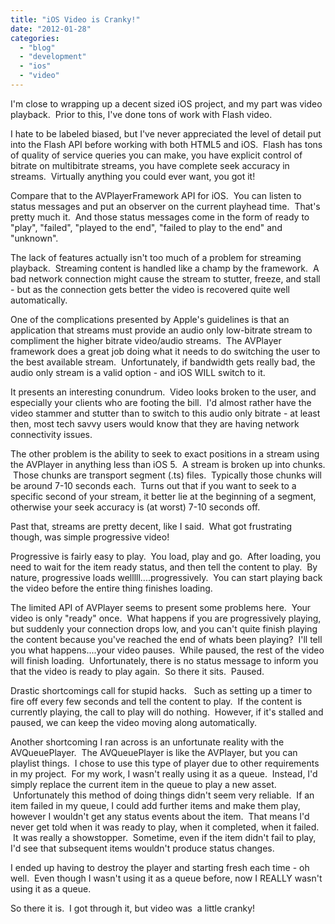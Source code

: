 ```yaml
---
title: "iOS Video is Cranky!"
date: "2012-01-28"
categories:
  - "blog"
  - "development"
  - "ios"
  - "video"
---
```


I'm close to wrapping up a decent sized iOS project, and my part was video playback.  Prior to this, I've done tons of work with Flash video.

I hate to be labeled biased, but I've never appreciated the level of detail put into the Flash API before working with both HTML5 and iOS.  Flash has tons of quality of service queries you can make, you have explicit control of bitrate on multibitrate streams, you have complete seek accuracy in streams.  Virtually anything you could ever want, you got it!

Compare that to the AVPlayerFramework API for iOS.  You can listen to status messages and put an observer on the current playhead time.  That's pretty much it.  And those status messages come in the form of ready to "play", "failed", "played to the end", "failed to play to the end" and "unknown".

The lack of features actually isn't too much of a problem for streaming playback.  Streaming content is handled like a champ by the framework.  A bad network connection might cause the stream to stutter, freeze, and stall - but as the connection gets better the video is recovered quite well automatically.

One of the complications presented by Apple's guidelines is that an application that streams must provide an audio only low-bitrate stream to compliment the higher bitrate video/audio streams.  The AVPlayer framework does a great job doing what it needs to do switching the user to the best available stream.  Unfortunately, if bandwidth gets really bad, the audio only stream is a valid option - and iOS WILL switch to it.

It presents an interesting conundrum.  Video looks broken to the user, and especially your clients who are footing the bill.  I'd almost rather have the video stammer and stutter than to switch to this audio only bitrate - at least then, most tech savvy users would know that they are having network connectivity issues.

The other problem is the ability to seek to exact positions in a stream using the AVPlayer in anything less than iOS 5.  A stream is broken up into chunks.  Those chunks are transport segment (.ts) files.  Typically those chunks will be around 7-10 seconds each.  Turns out that if you want to seek to a specific second of your stream, it better lie at the beginning of a segment, otherwise your seek accuracy is (at worst) 7-10 seconds off.

Past that, streams are pretty decent, like I said.  What got frustrating though, was simple progressive video!

Progressive is fairly easy to play.  You load, play and go.  After loading, you need to wait for the item ready status, and then tell the content to play.  By nature, progressive loads welllll....progressively.  You can start playing back the video before the entire thing finishes loading.

The limited API of AVPlayer seems to present some problems here.  Your video is only "ready" once.  What happens if you are progressively playing, but suddenly your connection drops low, and you can't quite finish playing the content because you've reached the end of whats been playing?  I'll tell you what happens....your video pauses.  While paused, the rest of the video will finish loading.  Unfortunately, there is no status message to inform you that the video is ready to play again.  So there it sits.  Paused.

Drastic shortcomings call for stupid hacks.   Such as setting up a timer to fire off every few seconds and tell the content to play.  If the content is currently playing, the call to play will do nothing.  However, if it's stalled and paused, we can keep the video moving along automatically.

Another shortcoming I ran across is an unfortunate reality with the AVQueuePlayer.  The AVQueuePlayer is like the AVPlayer, but you can playlist things.  I chose to use this type of player due to other requirements in my project.  For my work, I wasn't really using it as a queue.  Instead, I'd simply replace the current item in the queue to play a new asset.  Unfortunately this method of doing things didn't seem very reliable.  If an item failed in my queue, I could add further items and make them play, however I wouldn't get any status events about the item.  That means I'd never get told when it was ready to play, when it completed, when it failed.  It was really a showstopper.  Sometime, even if the item didn't fail to play, I'd see that subsequent items wouldn't produce status changes.

I ended up having to destroy the player and starting fresh each time - oh well.  Even though I wasn't using it as a queue before, now I REALLY wasn't using it as a queue.

So there it is.  I got through it, but video was  a little cranky!
